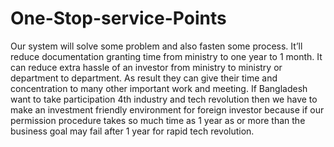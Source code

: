 # One-Stop-service-Points
Our system will solve some problem and also fasten some process. It’ll reduce documentation granting time from ministry to one year to 1 month. It can reduce extra hassle of an investor from ministry to ministry or department to department. As result they can give their time and concentration to many other important work and meeting. If Bangladesh want to take participation 4th industry and tech revolution then we have to make an investment friendly environment for foreign investor because if our permission procedure takes so much time as 1 year as or more than the business goal may fail after 1 year for rapid tech revolution.
